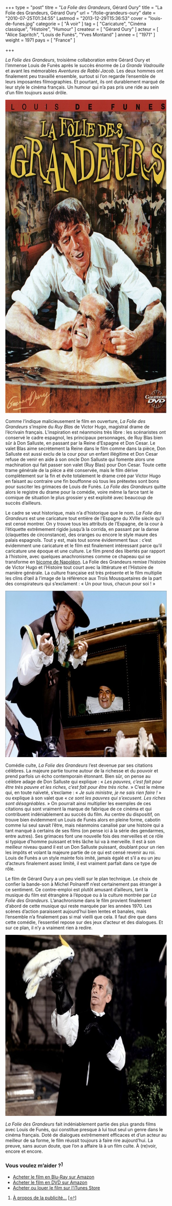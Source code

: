 +++
type = "post"
titre = "<em>La Folie des Grandeurs</em>, Gérard Oury"
title = "La Folie des Grandeurs, Gérard Oury"
url = "/folie-grandeurs-oury"
date = "2010-07-25T01:34:55"
Lastmod = "2013-12-29T15:36:53"
cover = "louis-de-funes.jpg"
categorie = [ "À voir" ]
tag = [ "Caricature", "Cinéma classique", "Histoire", "Humour" ]
createur = [ "Gérard Oury" ]
acteur = [ "Alice Sapritch", "Louis de Funès", "Yves Montand" ]
annee = [ "1971" ]
weight = 1971
pays = [ "France" ]

+++

<p><em>La Folie des Grandeurs</em>, troisième collaboration entre Gérard Oury et l&rsquo;immense Louis de Funès après le succès énorme de <em>La Grande Vadrouille</em> et avant les mémorables <em>Aventures de Rabbi Jacob</em>. Les deux hommes ont finalement peu travaillé ensemble, surtout si l&rsquo;on regarde l&rsquo;ensemble de leurs imposantes filmographies. Et pourtant, ils ont durablement marqué de leur style le cinéma français. Un humour qui n&rsquo;a pas pris une ride au sein d&rsquo;un film toujours aussi drôle.</p>
<div style="text-align: center;"><a href="http://www.allocine.fr/film/fichefilm_gen_cfilm=9268.html" target="_blank"><img class="aligncenter" src="la-folie-des-grandeurs.jpg" border="0" alt="la-folie-des-grandeurs.jpg" width="690" height="978" /></a></div>
<p>Comme l&rsquo;indique malicieusement le film en ouverture, <em>La Folie des Grandeurs</em> s&rsquo;inspire du <em>Ruy Blas</em> de Victor Hugo, magistral drame de l&rsquo;écrivain français. L&rsquo;inspiration est néanmoins très libre : les scénaristes ont conservé le cadre espagnol, les principaux personnages, de Ruy Blas bien sûr à Don Salluste, en passant par la Reine d&rsquo;Espagne et Don Cesar. Le valet Blas aime secrètement la Reine dans le film comme dans la pièce, Don Salluste est aussi exclu de la cour pour un enfant illégitime et Don Cesar refuse de venir en aide à son oncle Don Salluste qui fomente alors une machination qui fait passer son valet (Ruy Blas) pour Don Cesar. Toute cette trame générale de la pièce a été conservée, mais le film dérive complètement sur la fin et évite totalement le drame créé par Victor Hugo en faisant au contraire une fin bouffonne où tous les prétextes sont bons pour susciter les grimaces de Louis de Funès. <em>La Folie des Grandeurs</em> quitte alors le registre du drame pour la comédie, voire même la farce tant le comique de situation le plus grossier y est exploité avec beaucoup de succès d&rsquo;ailleurs.</p>
<p>Le cadre se veut historique, mais n&rsquo;a d&rsquo;historique que le nom. <em>La Folie des Grandeurs</em> est une caricature tout entière de l&rsquo;Espagne du XVIIe siècle qu&rsquo;il est censé montrer. On y trouve tous les attributs de l&rsquo;Espagne, de la cour à l&rsquo;étiquette extrêmement rigide jusqu&rsquo;à la corrida, en passant par la danse (claquettes de circonstance), des oranges ou encore le style maure des palais espagnols. Tout y est, mais tout sonne évidemment faux : c&rsquo;est évidemment une caricature et le film est finalement intéressant parce qu&rsquo;il caricature une époque et une culture. Le film prend des libertés par rapport à l&rsquo;histoire, avec quelques anachronismes comme ce chapeau qui se transforme en <a href="http://fr.wikipedia.org/wiki/Chapeau_de_Napoléon">bicome de Napoléon</a>. La Folie des Grandeurs remixe l&rsquo;histoire de Victor Hugo et l&rsquo;Histoire tout court avec la littérature et l&rsquo;Histoire de manière générale. La culture française est très présente et le film multiplie les clins d&rsquo;œil à l&rsquo;image de la référence aux Trois Mousquetaires de la part des conspirateurs qui s&rsquo;exclament : &laquo;&nbsp;Un pour tous, chacun pour soi !&nbsp;&raquo;</p>
<div style="text-align: center;"><img class="aligncenter" src="la-folie-des-grandeurs-oury.jpg" border="0" alt="la-folie-des-grandeurs-oury.jpg" width="690" height="519" /></div>
<p>Comédie culte, <em>La Folie des Grandeurs</em> l&rsquo;est devenue par ses citations célèbres. La majeure partie tourne autour de la richesse et du pouvoir et prend parfois un écho contemporain étonnant. Bien sûr, on pense au célèbre adage de Don Salluste qui explique : &laquo;&nbsp;<em>Les pauvres, c&rsquo;est fait pour être très pauvre et les riches, c&rsquo;est fait pour être très riche</em>.&nbsp;&raquo; C&rsquo;est le même qui, en toute naïveté, s&rsquo;exclame : &laquo;&nbsp;<em>Je suis ministre, je ne sais rien faire !</em>&nbsp;&raquo; ou explique à son valet que &laquo;&nbsp;<em>ce sont les pauvres qui s&rsquo;excusent. Les riches sont désagréables.</em>&nbsp;&raquo; On pourrait ainsi multiplier les exemples de ces citations qui sont vraiment la marque de fabrique de ce cinéma et qui contribuent indéniablement au succès du film. Au centre du dispositif, on trouve bien évidemment un Louis de Funès alors en pleine forme, cabotin comme lui seul savait l&rsquo;être, mais néanmoins canalisé par une histoire qui a tant manqué à certains de ses films (on pense ici à la série des gendarmes, entre autres). Ses grimaces font une nouvelle fois des merveilles et ce rôle si typique d&rsquo;homme puissant et très lâche lui va à merveille. Il est à son meilleur niveau quand il est un Don Salluste puissant, doublant pour un rien les impôts et volant la majeure partie de ce qui est censé revenir au roi. Louis de Funès a un style mainte fois imité, jamais égalé et s&rsquo;il a eu un jeu d&rsquo;acteurs finalement assez limité, il est vraiment parfait dans ce type de rôle.</p>
<p>Le film de Gérard Oury a un peu vieilli sur le plan technique. Le choix de confier la bande-son à Michel Polnareff n&rsquo;est certainement pas étranger à ce sentiment. Ce contre-emploi est plutôt amusant d&rsquo;ailleurs, tant la musique du film est étrangère à l&rsquo;époque ou à la culture montrée par <em>La Folie des Grandeurs</em>. L&rsquo;anachronisme dans le film provient finalement d&rsquo;abord de cette musique qui reste marquée par les années 1970. Les scènes d&rsquo;action paraissent aujourd&rsquo;hui bien lentes et banales, mais l&rsquo;ensemble n&rsquo;a finalement pas si mal vieilli que cela. Il faut dire que dans cette comédie, l&rsquo;essentiel repose sur des jeux d&rsquo;acteur et des dialogues. Et sur ce plan, il n&rsquo;y a vraiment rien à redire.</p>
<div style="text-align: center;"><img class="aligncenter" src="louis-de-funes-la-folie-des-grandeurs.jpg" border="0" alt="louis-de-funes-la-folie-des-grandeurs.jpg" width="690" height="565" /></div>
<p><em>La Folie des Grandeurs</em> fait indéniablement partie des plus grands films avec Louis de Funès, qui constitue presque à lui tout seul un genre dans le cinéma français. Doté de dialogues extrêmement efficaces et d&rsquo;un acteur au meilleur de sa forme, le film réussit toujours à faire rire aujourd&rsquo;hui. La preuve, sans aucun doute, que l&rsquo;on a affaire là à un film culte. À (re)voir, encore et encore.</p>
<div class="amazon">
<h3>Vous voulez m&rsquo;aider ?<sup><a href="#footnote_0_3706" id="identifier_0_3706" class="footnote-link footnote-identifier-link" title="&Agrave; propos de la publicit&eacute;&hellip;">1</a></sup></h3>
<ul>
<li><a href="http://www.amazon.fr/gp/product/B003EN2SN2/ref=as_li_ss_tl?ie=UTF8&tag=leblogdenic07-21&linkCode=as2&camp=1642&creative=19458&creativeASIN=B003EN2SN2">Acheter le film en Blu-Ray sur Amazon</a></li>
<li><a href="http://www.amazon.fr/gp/product/B0014JKMBI/ref=as_li_ss_tl?ie=UTF8&tag=leblogdenic07-21&linkCode=as2&camp=1642&creative=19458&creativeASIN=B0014JKMBI">Acheter le film en DVD sur Amazon</a></li>
<li><a href="https://itunes.apple.com/fr/movie/la-folie-des-grandeurs/id389109905">Acheter ou louer le film sur l&rsquo;iTunes Store</a></li>
</ul>
</div>
<ol class="footnotes"><li id="footnote_0_3706" class="footnote"><a href="/a-propos/publicite/">À propos de la publicité…</a> [<a href="#identifier_0_3706" class="footnote-link footnote-back-link">&#8617;</a>]</li></ol>
